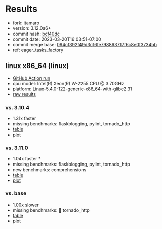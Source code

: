# Results

- fork: itamaro
- version: 3.12.0a6+
- commit hash: [bcf40dc](https://github.com/itamaro/cpython/commit/bcf40dc)
- commit date: 2023-03-20T16:03:51-07:00
- commit merge base: [094cf392f49d3c16fe798863717f6c8e0f3734bb](https://github.com/itamaro/cpython/commit/094cf392f49d3c16fe798863717f6c8e0f3734bb)
- ref: eager_tasks_factory

## linux x86_64 (linux)

- [GitHub Action run](https://github.com/faster-cpython/benchmarking/actions/runs/4475369618)
- cpu model: Intel(R) Xeon(R) W-2255 CPU @ 3.70GHz
- platform: Linux-5.4.0-122-generic-x86_64-with-glibc2.31
- [raw results](bm-20230320-linux-x86_64-itamaro-eager_tasks_factory-3.12.0a6%2B-bcf40dc.json)

### vs. 3.10.4

- 1.31x faster
- missing benchmarks: flaskblogging, pylint, tornado_http
- [table](bm-20230320-linux-x86_64-itamaro-eager_tasks_factory-3.12.0a6%2B-bcf40dc-vs-3.10.4.md)
- [plot](bm-20230320-linux-x86_64-itamaro-eager_tasks_factory-3.12.0a6%2B-bcf40dc-vs-3.10.4.png)

### vs. 3.11.0

- 1.04x faster \*
- missing benchmarks: flaskblogging, pylint, tornado_http
- new benchmarks: comprehensions
- [table](bm-20230320-linux-x86_64-itamaro-eager_tasks_factory-3.12.0a6%2B-bcf40dc-vs-3.11.0.md)
- [plot](bm-20230320-linux-x86_64-itamaro-eager_tasks_factory-3.12.0a6%2B-bcf40dc-vs-3.11.0.png)

### vs. base

- 1.00x slower
- missing benchmarks: 🔴 tornado_http
- [table](bm-20230320-linux-x86_64-itamaro-eager_tasks_factory-3.12.0a6%2B-bcf40dc-vs-base.md)
- [plot](bm-20230320-linux-x86_64-itamaro-eager_tasks_factory-3.12.0a6%2B-bcf40dc-vs-base.png)

